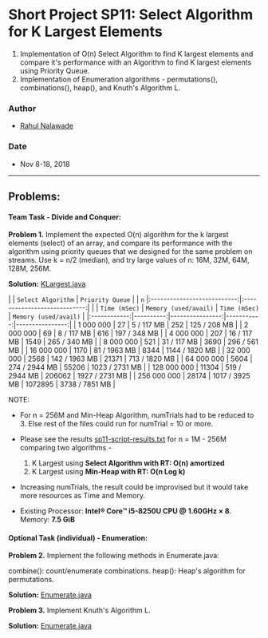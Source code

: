 # Short Project SP11: Select Algorithm for K Largest Elements

1. Implementation of O(n) Select Algorithm to find K largest elements and 
   compare it's performance with an Algorithm to find K largest elements using 
   Priority Queue. 
2. Implementation of Enumeration algorithms - permutations(), combinations(), 
   heap(), and Knuth's Algorithm L.

### Author
* [Rahul Nalawade](https://github.com/rahul1947)

### Date
* Nov 8-18, 2018

_______________________________________________________________________________
## Problems:

#### Team Task - Divide and Conquer: 

**Problem 1.** 
   Implement the expected O(n) algorithm for the k largest elements (select) 
   of an array, and compare its performance with the algorithm using priority 
   queues that we designed for the same problem on streams.
   Use k = n/2 (median), and try large values of n: 16M, 32M, 64M, 128M, 256M.

**Solution:** [KLargest.java](https://github.com/rahul1947/SP11-Select-Algorithm-for-K-Largest-Elements/blob/master/KLargest.java)   

|              |          `Select Algorithm`       |          `Priority Queue`        | 
|     `n`       |:---------------------------:|:----------------------------:| 
|              | `Time (mSec)` | `Memory (used/avail)` | `Time (mSec)` | `Memory (used/avail)` |
|:------------:|----------:|----------------:|-----------:|----------------:| 
|   1 000 000  |        27 |      5 / 117 MB |       252 |    125 / 208 MB | 
|   2 000 000  |        69 |      8 / 117 MB |       616 |    197 / 348 MB | 
|   4 000 000  |       207 |     16 / 117 MB |      1549 |    265 / 340 MB | 
|   8 000 000  |       521 |     31 / 117 MB |      3690 |    296 / 561 MB | 
|  16 000 000  |      1170 |    81 / 1963 MB |      8344 |  1144 / 1820 MB | 
|  32 000 000  |      2568 |   142 / 1963 MB |     21371 |   713 / 1820 MB | 
|  64 000 000  |      5604 |   274 / 2944 MB |     55206 |  1023 / 2731 MB | 
| 128 000 000  |     11304 |   519 / 2944 MB |    206062 |  1927 / 2731 MB | 
| 256 000 000  |     28174 |  1017 / 3925 MB |   1072895 |  3738 / 7851 MB | 


NOTE: 
- For n = 256M and Min-Heap Algorithm, numTrials had to be reduced to 3. 
  Else rest of the files could run for numTrial = 10 or more.

- Please see the results [sp11-script-results.txt](https://github.com/rahul1947/SP11-Select-Algorithm-for-K-Largest-Elements/blob/master/sp11-script-results.txt) for n = 1M - 256M comparing two algorithms -
  1. K Largest using **Select Algorithm with RT: O(n) amortized**
  2. K Largest using **Min-Heap with RT: O(n Log k)**

- Increasing numTrials, the result could be improvised but it would take more
  resources as Time and Memory. 

- Existing Processor: **Intel® Core™ i5-8250U CPU @ 1.60GHz × 8**. 
  Memory: **7.5 GiB**
   
#### Optional Task (individual) - Enumeration: 

**Problem 2.** 
   Implement the following methods in Enumerate.java:
   
   combine(): count/enumerate combinations.
   heap(): Heap's algorithm for permutations.  

**Solution:** [Enumerate.java](https://github.com/rahul1947/SP11-Select-Algorithm-for-K-Largest-Elements/blob/master/Enumerate.java)

**Problem 3.**
   Implement Knuth's Algorithm L. 

**Solution:** [Enumerate.java](https://github.com/rahul1947/SP11-Select-Algorithm-for-K-Largest-Elements/blob/master/Enumerate.java)
